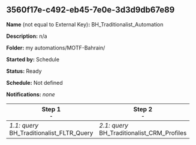 ## 3560f17e-c492-eb45-7e0e-3d3d9db67e89

**Name** (not equal to External Key)**:** BH_Traditionalist_Automation

**Description:** n/a

**Folder:** my automations/MOTF-Bahrain/

**Started by:** Schedule

**Status:** Ready

**Schedule:** Not defined

**Notifications:** _none_


| Step 1<br>_<small>-</small>_ | Step 2<br>_<small>-</small>_ |
| --- | --- |
| _1.1: query_<br>BH_Traditionalist_FLTR_Query | _2.1: query_<br>BH_Traditionalist_CRM_Profiles |
